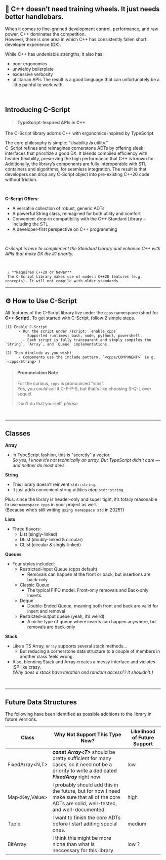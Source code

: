 ## 🔧 C++ doesn’t need training wheels. It just needs better handlebars.
When it comes to fine-grained development control, performance, and raw power, C++ dominates the competition.  
However, there is one area in which C++ has consistently fallen short: developer experience (DX).

While C++ has undeniable strengths, it also has:
- poor ergonomics
- unwieldy boilerplate
- excessive verbosity
- utilitarian APIs
The result is a good language that can unfortunately be a little painful to work with.

<br>

## Introducing C-Script
  > #### **TypeScript-Inspired APIs in C++**
The C-Script library adorns C++ with ergonomics inspired by TypeScript.

The core philosophy is simple: "Usability ***is*** utility."  
C-Script refines and reimagines cornerstone ADTs by offering sleek interfaces that prioritize a good DX. 
It blends compiled efficiency with header flexibility, preserving the high performance that C++ is known for.
Additionally, the library’s components are fully interoperable with STL containers and algorithms, for seamless integration. The result is that developers can drop any C-Script object into pre-existing C++20 code without friction.

<br>

**C-Script Offers:**  
- A versatile collection of robust, generic ADTs
- A powerful String class, reimagined for both utility and comfort
- Convenient drop-in compatibility with the C++ Standard Library – including the STL
- A developer-first perspective on C++ programming
<br>

*C-Script is here to complement the Standard Library and enhance C++ with APIs that make DX the #1 priority.*

<br>

     ⚠️ **Requires C++20 or Newer**
     The C-Script Library makes use of modern C++20 features (e.g. concepts). It will not compile with older standards. 
---

## ⚙️ How to Use C-Script
All features of the C-Script library live under the `cpps` namespace (short for **C++ Script**).
To get started with C-Script, follow 2 simple steps.  
    
    (1) Enable C-Script
          - Run the script under /script: `enable_cpps`
          	- Supported runtimes: bash, node, python3, powershell.
          	- Each script is fully transparent and simply compiles the `String`, `Array`, and `Queue` implementations.  
          
    (2) Then #include as you wish!
          - Components use the include pattern, `<cpps/COMPONENT>` (e.g. `<cpps/String>`)


> #### **Pronunciation Note**
>
> For the curious, `cpps` is pronounced "sips".
> <br>
> Yes, you *could* call it C-P-P-S, but that's like choosing S-Q-L over sequel.
>
> Don't do that yourself, _please._

<br>

---


## Classes

**Array**

- In TypeScript fashion, this is "secretly" a vector.  
  _So yes, I know it’s not technically an array. But TypeScript didn't care — and neither do most devs._

**String**

- This library doesn’t reinvent `std::string`.
- It just adds convenient string utilities _atop_ `std::string`.

Plus: since the library is header-only and super tight, it’s totally reasonable to use `namespace cpps` in your project as well.  
(Because who’s still writing `using namespace std` in 2025?)

**Lists**

- Three flavors:
  - List (singly-linked)
  - DList (doubly-linked & circular)
  - CList (circular & singly-linked)  

**Queues**

- Four styles included:
  - Restricted-Input Queue (cpps default)
    - Removals can happen at the front or back, but insertions are back-only 
  - Classic Queue
    - The typical FIFO model. Front-only removals and Back-only inserts.
  - Deque
    - Double-Ended Queue, meaning both front and back are valid for insert and removal 
  - Restricted-output queue (yeah, it’s weird)
    - A niche type of queue where inserts can happen anywhere, but removals are back-only 

**Stack**

- Like a TS Array, `Array` supports several stack methods...
  - But reducing a cornerstone data structure to a couple of members in another class feels wrong.
- Also, blending Stack and Array creates a messy interface and violates ISP like crazy.  
  *(Why does a stack have iteration and random access?? It shouldn’t.)*


<br>

---

## Future Data Structures

The following have been identified as possible additions to the library in future versions.

| **Class**        | **Why Not Support This Type Now?**                                                                                                                                               | Likelihood of Future Support |
| ---------------- | -------------------------------------------------------------------------------------------------------------------------------------------------------------------------------- | ---------------------------- |
| FixedArray<N,T\> | **_const Array<T\>_** should be pretty sufficient for many cases, so it need not be a priority to write a dedicated **_FixedAray</T>_** right now.                               | low                          |
| Map<Key,Value\>  | I probably should add this in the future, but for now I need make sure that all of the core ADTs are solid, well-tested, and well-documented.                                    | high                         |
| Tuple            | I want to finish the core ADTs before I start adding special ones.                                                                                                               | medium                       |
| BitArray         | I think this might be more niche than what is neccessary for this library.                                                                                                       | low ?                        |
